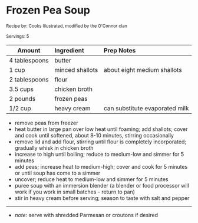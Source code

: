 # Frozen Pea Soup

<small>Recipe by: Cooks Illustrated, modified by the O'Connor clan</small>

<small>Servings: 5</small>

| Amount        | Ingredient      | Prep Notes                     |
| ------------- | :-------------- | :----------------------------- |
| 4 tablespoons | butter          |                                |
| 1 cup         | minced shallots | about eight medium shallots    |
| 2 tablespoons | flour           |                                |
| 3.5 cups      | chicken broth   |                                |
| 2 pounds      | frozen peas     |                                |
| 1/2 cup       | heavy cream     | can substitute evaporated milk |

- remove peas from freezer
- heat butter in large pan over low heat until foaming; add shallots; cover and cook until softened, about 8-10 minutes, stirring occasionally
- remove lid and add flour, stirring until flour is completely incorporated; gradually whisk in chicken broth
- increase to high until boiling; reduce to medium-low and simmer for 5 minutes
- add peas; increase heat to medium-high; cover and cook for 5 minutes or until soup has come to a simmer
- uncover; reduce heat to medium-low and simmer for 5 minutes
- puree soup with an immersion blender (a blender or food processor will work if you work in small batches - return to pan)
- stir in heavy cream before serving; season to taste with salt and pepper

---

- _note_: serve with shredded Parmesan or croutons if desired

<!-- Tags:
- stew and soup
- peas
- fiber
- easy
-->

